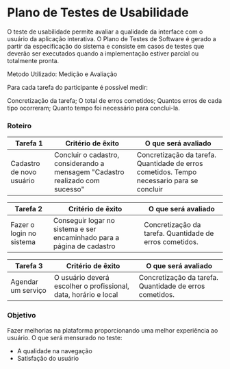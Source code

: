 # Plano de Testes de Usabilidade

O teste de usabilidade permite avaliar a qualidade da interface com o usuário da aplicação interativa. O Plano de Testes de Software é gerado a partir da especificação do sistema e consiste em casos de testes que deverão ser executados quando a implementação estiver parcial ou totalmente pronta.

Metodo Utilizado: Medição e Avaliação

Para cada tarefa do participante é possível medir:

Concretização da tarefa;
O total de erros cometidos;
Quantos erros de cada tipo ocorreram;
Quanto tempo foi necessário para conclui-la.

### Roteiro

|Tarefa 1| Critério de êxito | O que será avaliado |
|--------|-------------------|---------------------|
|Cadastro de novo usuário|Concluir o cadastro, considerando a mensagem "Cadastro realizado com sucesso"|Concretização da tarefa. Quantidade de erros cometidos. Tempo necessario para se concluir|

|Tarefa 2| Critério de êxito | O que será avaliado |
|--------|-------------------|---------------------|
|Fazer o login no sistema | Conseguir logar no sistema e ser encaminhado para a página de cadastro |Concretização da tarefa. Quantidade de erros cometidos. |

|Tarefa 3| Critério de êxito | O que será avaliado |
|--------|-------------------|---------------------|
|Agendar um serviço | O usuário deverá escolher o profissional, data, horário e local |Concretização da tarefa. Quantidade de erros cometidos. |

### Objetivo

Fazer melhorias na plataforma proporcionando uma melhor experiência ao usuário. O que será mensurado no teste:

- A qualidade na navegação
- Satisfação do usuário
